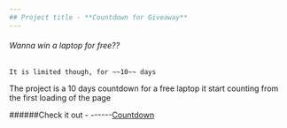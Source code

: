 ```yaml
---
## Project title - **Countdown for Giveaway**
---
```


###### Wanna win a laptop for free??

    It is limited though, for ~~10~~ days

The project is a 10 days countdown for a free laptop
it start counting from the first loading of the page

######Check it out - ------[Countdown](https://giveaway-countdown.netlify.app "Netlify")
